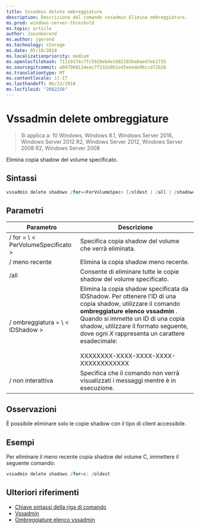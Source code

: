 ```yaml
---
title: Vssadmin delete ombreggiature
description: Descrizione del comando vssadmin Elimina ombreggiature.
ms.prod: windows-server-threshold
ms.topic: article
author: JasonGerend
ms.author: jgerend
ms.technology: storage
ms.date: 05/18/2018
ms.localizationpriority: medium
ms.openlocfilehash: 71119174c7fc5929eb4e1982183ba0aed7eb1735
ms.sourcegitcommit: e0479b0114eac7f232e8b1e45eeede96ccd72b26
ms.translationtype: MT
ms.contentlocale: it-IT
ms.lasthandoff: 06/22/2018
ms.locfileid: "2082256"
---
```

# <a name="vssadmin-delete-shadows"></a>Vssadmin delete ombreggiature

>Si applica a: 10 Windows, Windows 8.1, Windows Server 2016, Windows Server 2012 R2, Windows Server 2012, Windows Server 2008 R2, Windows Server 2008

Elimina copia shadow del volume specificato.

## <a name="syntax"></a>Sintassi

```PowerShell
vssadmin delete shadows /for=<ForVolumeSpec> [/oldest | /all | /shadow=<ShadowID>] [/quiet]
```

## <a name="parameters"></a>Parametri

|Parametro|Descrizione|
|---|---|
|/ for = \ < PerVolumeSpecificato >|Specifica copia shadow del volume che verrà eliminata.|
|/ meno recente|Elimina la copia shadow meno recente.|
|/all|Consente di eliminare tutte le copie shadow del volume specificato.|
|/ ombreggiatura = \ < IDShadow >|Elimina la copia shadow specificata da IDShadow. Per ottenere l'ID di una copia shadow, utilizzare il comando **ombreggiature elenco vssadmin** . Quando si immette un ID di una copia shadow, utilizzare il formato seguente, dove ogni *X* rappresenta un carattere esadecimale:<br><br>XXXXXXXX-XXXX-XXXX-XXXX-XXXXXXXXXXXX|
|/ non interattiva|Specifica che il comando non verrà visualizzati i messaggi mentre è in esecuzione.|

## <a name="remarks"></a>Osservazioni

È possibile eliminare solo le copie shadow con il tipo di client accessibile.

## <a name="examples"></a>Esempi

Per eliminare il meno recente copia shadow del volume C, immettere il seguente comando:

```PowerShell
vssadmin delete shadows /for=c: /oldest
```

## <a name="additional-references"></a>Ulteriori riferimenti

* [Chiave sintassi della riga di comando](https://docs.microsoft.com/previous-versions/windows/it-pro/windows-server-2012-r2-and-2012/cc771080(v%3dws.11))
* [Vssadmin](vssadmin.md)
* [Ombreggiature elenco vssadmin](vssadmin-list-shadows.md)
